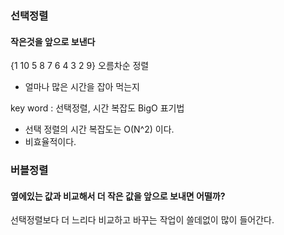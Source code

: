 ### 선택정렬
#### 작은것을 앞으로 보낸다
{1 10 5 8 7 6 4 3 2 9} 오름차순 정렬

- 얼마나 많은 시간을 잡아 먹는지

key word : 선택정렬, 시간 복잡도 BigO 표기법

- 선택 정렬의 시간 복잡도는 O(N^2) 이다.
- 비효율적이다.



### 버블정렬
#### 옆에있는 값과 비교해서 더 작은 값을 앞으로 보내면 어떨까?
선택정렬보다 더 느리다
비교하고 바꾸는 작업이 쓸데없이 많이 들어간다.